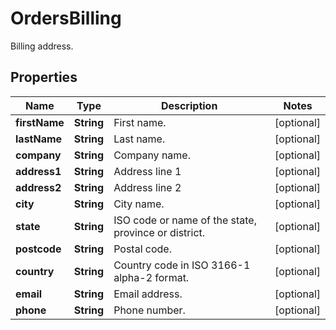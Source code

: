 

# OrdersBilling

Billing address.

## Properties

Name | Type | Description | Notes
------------ | ------------- | ------------- | -------------
**firstName** | **String** | First name. |  [optional]
**lastName** | **String** | Last name. |  [optional]
**company** | **String** | Company name. |  [optional]
**address1** | **String** | Address line 1 |  [optional]
**address2** | **String** | Address line 2 |  [optional]
**city** | **String** | City name. |  [optional]
**state** | **String** | ISO code or name of the state, province or district. |  [optional]
**postcode** | **String** | Postal code. |  [optional]
**country** | **String** | Country code in ISO 3166-1 alpha-2 format. |  [optional]
**email** | **String** | Email address. |  [optional]
**phone** | **String** | Phone number. |  [optional]



